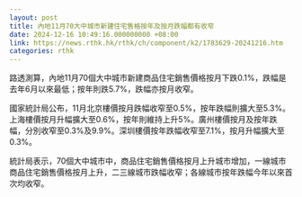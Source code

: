 ```yaml
---
layout: post
title: 內地11月70大中城市新建住宅售格按年及按月跌幅都有收窄
date: 2024-12-16 10:49:16.000000000 +08:00
link: https://news.rthk.hk/rthk/ch/component/k2/1783629-20241216.htm
categories: rthk
---
```


路透測算，內地11月70個大中城市新建商品住宅銷售價格按月下跌0.1%，跌幅是去年6月以來最低；按年則跌5.7%，跌幅亦按月收窄。

國家統計局公布，11月北京樓價按月跌幅收窄至0.5%，按年跌幅則擴大至5.3%。上海樓價按月升幅擴大至0.6%，按年則維持上升5%。廣州樓價按月及按年跌幅，分別收窄至0.3%及9.9%。深圳樓價按年跌幅收窄至7.1%，按月升幅擴大至0.3%。

統計局表示，70個大中城市中，商品住宅銷售價格按月上升城市增加，一線城市商品住宅銷售價格按月上升，二三線城市跌幅收窄；各線城市按年跌幅今年以來首次均收窄。
